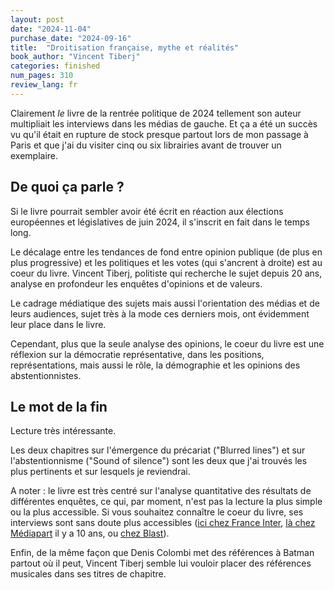 ```yaml
---
layout: post
date: "2024-11-04"
purchase_date: "2024-09-16"
title:  "Droitisation française, mythe et réalités"
book_author: "Vincent Tiberj"
categories: finished
num_pages: 310
review_lang: fr
---
```


Clairement *le* livre de la rentrée politique de 2024 tellement son auteur multipliait les interviews dans les médias de gauche. Et ça a été un succès vu qu'il était en rupture de stock presque partout lors de mon passage à Paris et que j'ai du visiter cinq ou six librairies avant de trouver un exemplaire.

## De quoi ça parle ?

Si le livre pourrait sembler avoir été écrit en réaction aux élections européennes et législatives de juin 2024, il s'inscrit en fait dans le temps long.

Le décalage entre les tendances de fond entre opinion publique (de plus en plus progressive) et les politiques et les votes (qui s'ancrent à droite) est au coeur du livre. Vincent Tiberj, politiste qui recherche le sujet depuis 20 ans, analyse en profondeur les enquêtes d'opinions et de valeurs.

Le cadrage médiatique des sujets mais aussi l'orientation des médias et de leurs audiences, sujet très à la mode ces derniers mois, ont évidemment leur place dans le livre.

Cependant, plus que la seule analyse des opinions, le coeur du livre est une réflexion sur la démocratie représentative, dans les positions, représentations, mais aussi le rôle, la démographie et les opinions des abstentionnistes. 

## Le mot de la fin

Lecture très intéressante.

Les deux chapitres sur l'émergence du précariat ("Blurred lines") et sur l'abstentionnisme ("Sound of silence") sont les deux que j'ai trouvés les plus pertinents et sur lesquels je reviendrai.

A noter : le livre est très centré sur l'analyse quantitative des résultats de différentes enquêtes, ce qui, par moment, n'est pas la lecture la plus simple ou la plus accessible. Si vous souhaitez connaître le coeur du livre, ses interviews sont sans doute plus accessibles ([ici chez France Inter](https://youtu.be/R4SU1UC1408), [là chez Médiapart](https://youtu.be/O5ALSjetMKM) il y a 10 ans, ou [chez Blast](https://youtu.be/pHHUYwbf5o8)).

Enfin, de la même façon que Denis Colombi met des références à Batman partout où il peut, Vincent Tiberj semble lui vouloir placer des références musicales dans ses titres de chapitre.